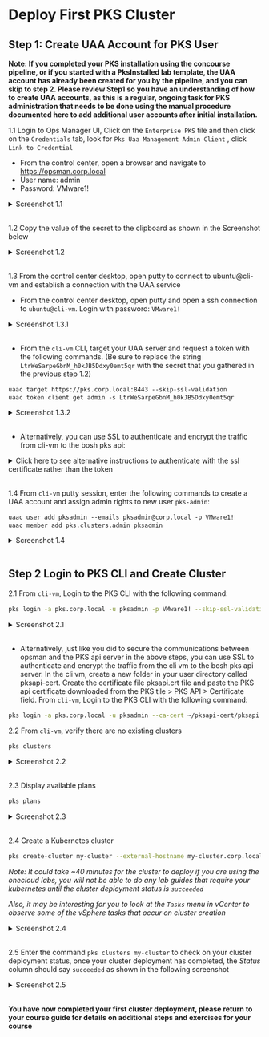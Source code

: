 # Deploy First PKS Cluster

## Step 1: Create UAA Account for PKS User

**Note: If you completed your PKS installation using the concourse pipeline, or if you started with a PksInstalled lab template, the UAA account has already been created for you by the pipeline, and you can skip to step 2. Please review Step1 so you have an understanding of how to create UAA accounts, as this is a regular, ongoing task for PKS administration that needs to be done using the manual procedure documented here to add additional user accounts after initial installation.**

1.1 Login to Ops Manager UI, Click on the `Enterprise PKS` tile and then click on the `Credentials` tab, look for `Pks Uaa Management Admin Client` , click `Link to Credential`

- From the control center, open a browser and navigate to https://opsman.corp.local
- User name: admin
- Password: VMware1!

<details><summary>Screenshot 1.1 </summary>
<img src="images/2018-10-24-05-19-50.png">
</details>
<br/>

1.2 Copy the value of the secret to the clipboard as shown in the Screenshot below

<details><summary>Screenshot 1.2 </summary>
<img src="images/2018-10-24-05-21-27.png">
</details>
<br/>

1.3 From the control center desktop, open putty to connect to ubuntu@cli-vm and establish a connection with the UAA service

- From the control center desktop, open putty and open a ssh connection to `ubuntu@cli-vm`. Login with password: `VMware1!`

<details><summary>Screenshot 1.3.1</summary>
<img src="Images/2019-08-15-00-55-15.png">
</details>
<br>

- From the `cli-vm` CLI, target your UAA server and request a token with the following commands. (Be sure to replace the string `LtrWeSarpeGbnM_h0kJB5Ddxy0emt5qr` with the secret that you gathered in the previous step 1.2)

```bash:
uaac target https://pks.corp.local:8443 --skip-ssl-validation
uaac token client get admin -s LtrWeSarpeGbnM_h0kJB5Ddxy0emt5qr
```

<details><summary>Screenshot 1.3.2 </summary>
<img src="Images/2019-08-15-00-57-42.png">
</details>
<br/>

- Alternatively, you can use SSL to authenticate and encrypt the traffic from cli-vm to the bosh pks api: 

<details><summary>Click here to see alternative instructions to authenticate with the ssl certificate rather than the token</summary>

 In the cli-vm client, create a new folder in your user directory called pksapi-cert. Create the certificate file pksapi.crt file and paste the PKS api certificate downloaded from the PKS tile > PKS API > Certificate field.
```bash:
vi ~/pksapi-cert/pksapi.crt
i for insert
right mouse click to paste the certificate
```
From the `cli-vm` CLI, target your UAA server and request a token with the following commands. (Be sure to replace the string `LtrWeSarpeGbnM_h0kJB5Ddxy0emt5qr` with the secret that you gathered in the previous step 1.2)

```bash:
uaac target https://pks.corp.local:8443 --ca-cert ~/pksapi-cert/pksapi.crt
uaac token client get admin -s LtrWeSarpeGbnM_h0kJB5Ddxy0emt5qr
```

</details>
</br>

1.4 From `cli-vm` putty session, enter the following commands to create a UAA account and assign admin rights to new user `pks-admin`:

```bash:
uaac user add pksadmin --emails pksadmin@corp.local -p VMware1!
uaac member add pks.clusters.admin pksadmin
```

<details><summary>Screenshot 1.4</summary><img src="images/2018-12-22-13-44-41.png"></details><br>

## Step 2 Login to PKS CLI and Create Cluster

2.1 From `cli-vm`, Login to the PKS CLI with the following command:

```bash
pks login -a pks.corp.local -u pksadmin -p VMware1! --skip-ssl-validation
```
<details><summary>Screenshot 2.1</summary>
<img src="Images/2019-11-21-02-29-59.png">
</details><br>

- Alternatively, just like you did to secure the communications between opsman and the PKS api server in the above steps, you can use SSL to authenticate and encrypt the traffic from the cli vm to the bosh pks api server. In the cli vm, create a new folder in your user directory called pksapi-cert. Create the certificate file pksapi.crt file and paste the PKS api certificate downloaded from the PKS tile > PKS API > Certificate field. 
From `cli-vm`, Login to the PKS CLI with the following command:

```bash
pks login -a pks.corp.local -u pksadmin --ca-cert ~/pksapi-cert/pksapi.crt
```

2.2 From `cli-vm`, verify there are no existing clusters

```bash
pks clusters
```

<details><summary>Screenshot 2.2</summary>
<img src="images/2019-01-09-23-49-16.png">
</details>
<br>

 2.3 Display available plans

 ```bash
 pks plans
 ```

<details><summary>Screenshot 2.3</summary>
<img src="Images/2019-11-21-10-26-59.png">
</details>
<br>

 2.4 Create a Kubernetes cluster

```bash
pks create-cluster my-cluster --external-hostname my-cluster.corp.local --plan small
```

_Note: It could take ~40 minutes for the cluster to deploy if you are using the onecloud labs, you will not be able to do any lab guides that require your kubernetes until the cluster deployment status is `succeeded`_

_Also, it may be interesting for you to look at the `Tasks` menu in vCenter to observe some of the vSphere tasks that occur on cluster creation_

<details><summary>Screenshot 2.4 </summary>
<img src="images/2018-10-24-06-00-15.png">
</details>
<br/>

2.5 Enter the command `pks clusters my-cluster` to check on your cluster deployment status, once your cluster deployment has completed, the _Status_ column should say `succeeded` as shown in the following screenshot

<details><summary>Screenshot 2.5 </summary>
<img src="images/2018-10-24-06-00-15.png">
</details>
<br/>

**You have now completed your first cluster deployment, please return to your course guide for details on additional steps and exercises for your course**
